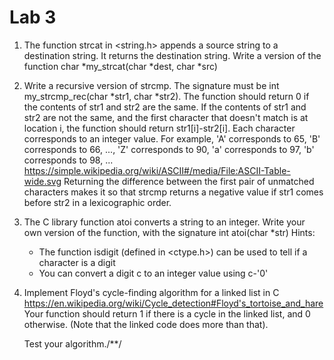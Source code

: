 # Lab 3
1. The function strcat in <string.h> appends a source string to a destination
   string. It returns the destination string. Write a version of the function
   char *my_strcat(char *dest, char *src)

2. Write a recursive version of strcmp. The signature must be
   int my_strcmp_rec(char *str1, char *str2).
   The function should return 0 if the contents of str1 and str2
   are the same.
   If the contents of str1 and str2 are not the same, and the first
   character that doesn't match is at location i, the function
   should return str1[i]-str2[i].
   Each character corresponds to an integer value. For example,
   'A' corresponds to 65, 'B' corresponds to 66, ..., 'Z' 
   corresponds to 90, 'a' corresponds to 97, 'b' corresponds to
   98, ... 
   https://simple.wikipedia.org/wiki/ASCII#/media/File:ASCII-Table-wide.svg
   Returning the difference between the first pair of unmatched characters
   makes it so that strcmp returns a negative value if str1 comes before
   str2 in a lexicographic order.

3. The C library function atoi converts a string to an integer. Write
   your own version of the function, with the signature
   int atoi(char *str)
   Hints:
   * The function isdigit (defined in <ctype.h>) can be used to tell if 
   a character is a digit
   * You can convert a digit c to an integer value using c-'0'

4. Implement Floyd's cycle-finding algorithm for a linked list in C
   https://en.wikipedia.org/wiki/Cycle_detection#Floyd's_tortoise_and_hare
   Your function should return 1 if there is a cycle in the linked list,
   and 0 otherwise. (Note that the linked code does more than that).

   Test your algorithm./**/
